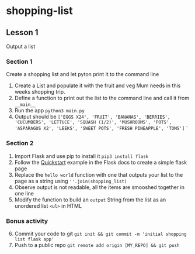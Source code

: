 # shopping-list

## Lesson 1
Output a list
### Section 1
Create a shopping list and let pyton print it to the command line
1. Create a List and populate it with the fruit and veg Mum needs in this weeks shopping trip.
2. Define a function to print out the list to the command line and call it from `__main__`
3. Run the app `python3 main.py`
4. Output should be `['EGGS X24', 'FRUIT', 'BANANAS', 'BERRIES', 'CUCUMBERS', 'LETTUCE', 'SQUASH (1/2)', 'MUSHROOMS', 'POTS', 'ASPARAGUS X2', 'LEEKS', 'SWEET POTS', 'FRESH PINEAPPLE', 'TOMS']`
`
### Section 2
1. Import Flask and use pip to install it `pip3 install flask`
2. Follow the [Quickstart](https://flask.palletsprojects.com/en/1.1.x/quickstart/) example in the Flask docs to create 
a simple flask page
3. Replace the `hello world` function with one that outputs your list to the page as a string using `''.join(shopping_list)`
4. Observe output is not readable, all the items are smooshed together in one line
5. Modify the function to  build an `output` String from the list as an unordered list `<ul>` in HTML
### Bonus activity
6. Commit your code to git `git init && git commit -m 'initial shopping list flask app'`
7. Push to a public repo `git remote add origin [MY_REPO] && git push`